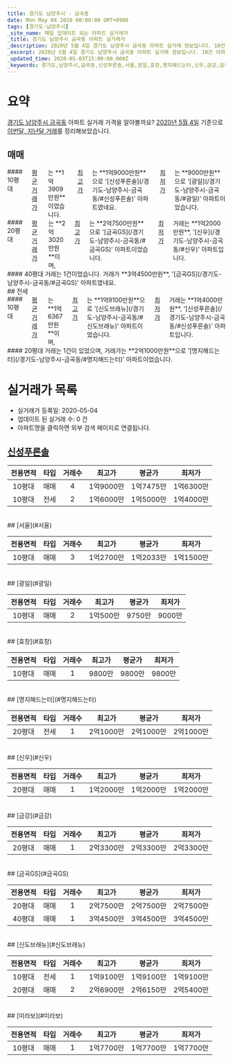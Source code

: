 ```yaml
---
title: 경기도 남양주시 - 금곡동
date: Mon May 04 2020 00:00:00 GMT+0900
tags: [경기도-남양주시]
_site_name: 매일 업데이트 되는 아파트 실거래가
_title: 경기도 남양주시 금곡동 아파트 실거래가
_description: 2020년 5월 4일 경기도 남양주시 금곡동 아파트 실거래 정보입니다. 10건 아파트 정보가 있습니다.
_excerpt: 2020년 5월 4일 경기도 남양주시 금곡동 아파트 실거래 정보입니다. 10건 아파트 정보가 있습니다.
_updated_time: 2020-05-03T15:00:00.000Z
_keywords: 경기도,남양주시,금곡동,신성푸른솔,서울,광일,효창,명지해드는터,신우,금강,금곡GS,신도브래뉴,미라보
---
```





# 요약
<ins>경기도 남양주시 금곡동</ins> 아파트 실거래 가격을 알아볼까요? <ins>2020년 5월 4일</ins> 기준으로 <ins>이번달, 지난달 거래</ins>를 정리해보았습니다.

## 매매
<div class="container">
<div class="six columns" markdown="1">
#### 10평대
<ins>평균 거래가</ins>는 **1억3909만원**이었습니다. <ins>최고가</ins>는 **1억9000만원**으로 '[신성푸른솔](/경기도-남양주시-금곡동/#신성푸른솔)' 아파트였네요. <ins>최저가</ins>는 **9000만원**으로 '[광일](/경기도-남양주시-금곡동/#광일)' 아파트이었습니다.
</div>
<div class="six columns" markdown="1">
#### 20평대
<ins>평균 거래가</ins>는 **2억3020만원**이며, <ins>최고가</ins>는 **2억7500만원**으로 '[금곡GS](/경기도-남양주시-금곡동/#금곡GS)' 아파트이었습니다. <ins>최저가</ins> 거래는 **1억2000만원**, '[신우](/경기도-남양주시-금곡동/#신우)' 아파트입니다.
</div>
</div>
<div class="container">
<div class="twelve columns" markdown="1">
#### 40평대
거래는 1건이었습니다. 거래가 **3억4500만원**, '[금곡GS](/경기도-남양주시-금곡동/#금곡GS)' 아파트였네요.
</div>
</div>
## 전세
<div class="container">
<div class="six columns" markdown="1">
#### 10평대
<ins>평균 거래가</ins>는 **1억6367만원**이며, <ins>최고가</ins>는 **1억9100만원**으로 '[신도브래뉴](/경기도-남양주시-금곡동/#신도브래뉴)' 아파트이었습니다. <ins>최저가</ins> 거래는 **1억4000만원**, '[신성푸른솔](/경기도-남양주시-금곡동/#신성푸른솔)' 아파트입니다.
</div>
<div class="six columns" markdown="1">
#### 20평대
거래는 1건이 있었으며, 거래가는 **2억1000만원**으로 '[명지해드는터](/경기도-남양주시-금곡동/#명지해드는터)' 아파트이었습니다.
</div>
</div>



# 실거래가 목록
- 실거래가 등록일: 2020-05-04
- 업데이트 된 실거래 수: 0 건
- 아파트명을 클릭하면 외부 검색 페이지로 연결됩니다.

## [신성푸른솔](#신성푸른솔)

|전용면적|타입|거래수|최고가|평균가|최저가|
|:---:|:---:|:---:|:---:|:---:|:---:|
|10평대|<span class="deal-type-1">매매</span>|4|1억9000만|1억7475만|1억6300만|
|10평대|<span class="deal-type-2">전세</span>|2|1억6000만|1억5000만|1억4000만|

<br/>
## [서울](#서울)

|전용면적|타입|거래수|최고가|평균가|최저가|
|:---:|:---:|:---:|:---:|:---:|:---:|
|10평대|<span class="deal-type-1">매매</span>|3|1억2700만|1억2033만|1억1500만|

<br/>
## [광일](#광일)

|전용면적|타입|거래수|최고가|평균가|최저가|
|:---:|:---:|:---:|:---:|:---:|:---:|
|10평대|<span class="deal-type-1">매매</span>|2|1억500만|9750만|9000만|

<br/>
## [효창](#효창)

|전용면적|타입|거래수|최고가|평균가|최저가|
|:---:|:---:|:---:|:---:|:---:|:---:|
|10평대|<span class="deal-type-1">매매</span>|1|9800만|9800만|9800만|

<br/>
## [명지해드는터](#명지해드는터)

|전용면적|타입|거래수|최고가|평균가|최저가|
|:---:|:---:|:---:|:---:|:---:|:---:|
|20평대|<span class="deal-type-2">전세</span>|1|2억1000만|2억1000만|2억1000만|

<br/>
## [신우](#신우)

|전용면적|타입|거래수|최고가|평균가|최저가|
|:---:|:---:|:---:|:---:|:---:|:---:|
|20평대|<span class="deal-type-1">매매</span>|1|1억2000만|1억2000만|1억2000만|

<br/>
## [금강](#금강)

|전용면적|타입|거래수|최고가|평균가|최저가|
|:---:|:---:|:---:|:---:|:---:|:---:|
|20평대|<span class="deal-type-1">매매</span>|1|2억3300만|2억3300만|2억3300만|

<br/>
## [금곡GS](#금곡GS)

|전용면적|타입|거래수|최고가|평균가|최저가|
|:---:|:---:|:---:|:---:|:---:|:---:|
|20평대|<span class="deal-type-1">매매</span>|1|2억7500만|2억7500만|2억7500만|
|40평대|<span class="deal-type-1">매매</span>|1|3억4500만|3억4500만|3억4500만|

<br/>
## [신도브래뉴](#신도브래뉴)

|전용면적|타입|거래수|최고가|평균가|최저가|
|:---:|:---:|:---:|:---:|:---:|:---:|
|10평대|<span class="deal-type-2">전세</span>|1|1억9100만|1억9100만|1억9100만|
|20평대|<span class="deal-type-1">매매</span>|2|2억6900만|2억6150만|2억5400만|

<br/>
## [미라보](#미라보)

|전용면적|타입|거래수|최고가|평균가|최저가|
|:---:|:---:|:---:|:---:|:---:|:---:|
|10평대|<span class="deal-type-1">매매</span>|1|1억7700만|1억7700만|1억7700만|

<br/>



